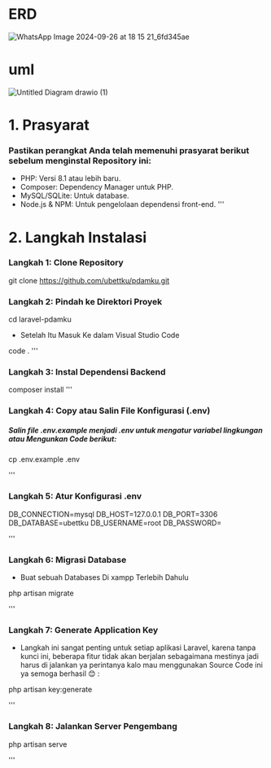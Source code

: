 # ERD
![WhatsApp Image 2024-09-26 at 18 15 21_6fd345ae](https://github.com/user-attachments/assets/0aafb8fb-b19d-4ec5-8eae-82b3f6e03d22)
# uml
![Untitled Diagram drawio (1)](https://github.com/user-attachments/assets/e5d69ebd-fcf6-4692-9500-3b7b9a156576)

# 1. Prasyarat 
### Pastikan perangkat Anda telah memenuhi prasyarat berikut sebelum menginstal Repository ini:

- PHP: Versi 8.1 atau lebih baru.
- Composer: Dependency Manager untuk PHP.
- MySQL/SQLite: Untuk database.
- Node.js & NPM: Untuk pengelolaan dependensi front-end.
'''
# 2. Langkah Instalasi  

### Langkah 1: Clone Repository 
git clone https://github.com/ubettku/pdamku.git

### Langkah 2: Pindah ke Direktori Proyek 


cd laravel-pdamku

- Setelah Itu Masuk Ke dalam Visual Studio Code


code .
'''
### Langkah 3: Instal Dependensi Backend

composer install
'''
### Langkah 4: Copy atau Salin File Konfigurasi (.env)

##### Salin file .env.example menjadi .env untuk mengatur variabel lingkungan atau Mengunkan Code berikut:


cp .env.example .env

'''
### Langkah 5: Atur Konfigurasi .env


 DB_CONNECTION=mysql
 DB_HOST=127.0.0.1
 DB_PORT=3306
 DB_DATABASE=ubettku
 DB_USERNAME=root
 DB_PASSWORD=

'''
### Langkah 6: Migrasi Database

- Buat sebuah Databases Di xampp Terlebih Dahulu


php artisan migrate




'''
### Langkah 7: Generate Application Key

- Langkah ini sangat penting untuk setiap aplikasi Laravel, karena tanpa kunci ini, beberapa fitur tidak akan berjalan sebagaimana mestinya jadi harus di jalankan ya perintanya kalo mau menggunakan Source Code ini ya semoga berhasil :blush: :


php artisan key:generate

'''
### Langkah 8: Jalankan Server Pengembang


php artisan serve


'''
